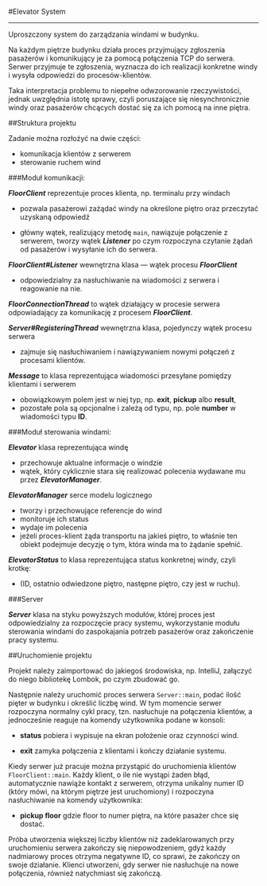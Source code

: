 #Elevator System

---

Uproszczony system do zarządzania windami w budynku.

Na każdym piętrze budynku działa proces przyjmujący zgłoszenia pasażerów
i komunikujący je za pomocą połączenia TCP do serwera.
Serwer przyjmuje te zgłoszenia, wyznacza do ich realizacji
konkretne windy i wysyła odpowiedzi do procesów-klientów.

Taka interpretacja problemu to niepełne odwzorowanie rzeczywistości,
jednak uwzględnia istotę sprawy, czyli poruszające się niesynchronicznie
windy oraz pasażerów chcących dostać się za ich pomocą na inne piętra.

##Struktura projektu

Zadanie można rozłożyć na dwie części:
* komunikacja klientów z serwerem
* sterowanie ruchem wind

###Moduł komunikacji:

***FloorClient***
reprezentuje proces klienta, np. terminalu przy windach

- pozwala pasażerowi zażądać windy na określone piętro oraz przeczytać
  uzyskaną odpowiedź
  
- główny wątek, realizujący metodę `main`,
  nawiązuje połączenie z serwerem, tworzy wątek ***Listener*** po czym
  rozpoczyna czytanie żądań od pasażerów i wysyłanie ich do serwera.
  
***FloorClient#Listener*** wewnętrzna klasa — wątek procesu ***FloorClient***

- odpowiedzialny za nasłuchiwanie na wiadomości z serwera i reagowanie na nie.
  
***FloorConnectionThread*** to wątek działający w procesie serwera odpowiadający
  za komunikację z procesem ***FloorClient***.
  
***Server#RegisteringThread*** wewnętrzna klasa, pojedynczy wątek procesu serwera

-  zajmuje się nasłuchiwaniem i nawiązywaniem nowymi połączeń z
  procesami klientów.
  
***Message***
to klasa reprezentująca wiadomości przesyłane pomiędzy klientami i serwerem

- obowiązkowym polem jest w niej typ, np. **exit**, **pickup** albo **result**,
- pozostałe pola są opcjonalne i zależą od typu, np. pole **number** w wiadomości typu **ID**.
  
###Moduł sterowania windami:

***Elevator*** klasa reprezentująca windę

- przechowuje aktualne informacje o windzie
- wątek, który cyklicznie stara się realizować polecenia wydawane mu przez
  ***ElevatorManager***.
  
***ElevatorManager*** serce modelu logicznego 

- tworzy i przechowujące referencje do wind
- monitoruje ich status
- wydaje im polecenia
- jeżeli proces-klient żąda transportu na jakieś piętro,
  to właśnie ten obiekt podejmuje decyzję o tym, która winda ma to żądanie spełnić.
  
***ElevatorStatus*** to klasa reprezentująca status konkretnej windy, czyli krotkę:

- (ID, ostatnio odwiedzone piętro, następne piętro, czy jest w ruchu).
  
###Server

***Server*** klasa na styku powyższych modułów, której proces jest
odpowiedzialny za rozpoczęcie pracy systemu, wykorzystanie modułu sterowania
windami do zaspokajania potrzeb pasażerów oraz zakończenie pracy systemu.

##Uruchomienie projektu

Projekt należy zaimportować do jakiegoś środowiska, np. IntelliJ, załączyć
do niego bibliotekę Lombok, po czym zbudować go.

Następnie należy uruchomić proces serwera `Server::main`, podać ilość pięter w budynku i
określić liczbę wind. W tym momencie serwer rozpoczyna normalny cykl pracy,
tzn. nasłuchuje na połączenia klientów, a jednocześnie reaguje na komendy użytkownika
podane w konsoli:

* **status** pobiera i wypisuje na ekran położenie oraz czynności wind.

* **exit** zamyka połączenia z klientami i kończy działanie systemu.

Kiedy serwer już pracuje można przystąpić do uruchomienia klientów `FloorClient::main`.
Każdy klient, o ile nie wystąpi żaden błąd, automatycznie nawiąże kontakt z serwerem,
otrzyma unikalny numer ID (który mówi, na którym piętrze jest uruchomiony)
i rozpoczyna nasłuchiwanie na komendy użytkownika:

* **pickup floor** gdzie floor to numer piętra, na które pasażer chce się dostać.

Próba utworzenia większej liczby klientów niż zadeklarowanych przy uruchomieniu serwera
zakończy się niepowodzeniem, gdyż każdy nadmiarowy proces otrzyma negatywne ID, co sprawi,
że zakończy on swoje działanie. Klienci utworzeni, gdy serwer nie nasłuchuje na nowe
połączenia, również natychmiast się zakończą.
